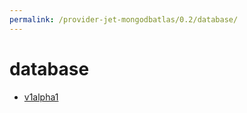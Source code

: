 ```yaml
---
permalink: /provider-jet-mongodbatlas/0.2/database/
---
```


# database



* [v1alpha1](v1alpha1/index.md)